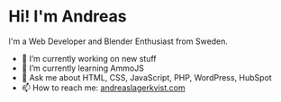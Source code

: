 # Hi! I'm Andreas

I'm a Web Developer and Blender Enthusiast from Sweden.

- 🔭 I’m currently working on new stuff
- 🌱 I’m currently learning AmmoJS
- 💬 Ask me about HTML, CSS, JavaScript, PHP, WordPress, HubSpot
- 📫 How to reach me: [andreaslagerkvist.com](https://andreaslagerkvist.com)
